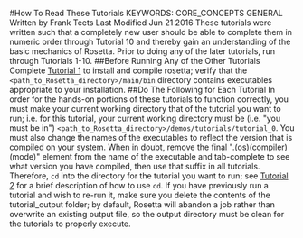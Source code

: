 #How To Read These Tutorials
KEYWORDS: CORE_CONCEPTS GENERAL
Written by Frank Teets
Last Modified Jun 21 2016
These tutorials were written such that a completely new user should be able to complete them in numeric order through Tutorial 10 and thereby gain an understanding of the basic mechanics of Rosetta. Prior to doing any of the later tutorials, run through Tutorials 1-10.
##Before Running Any of the Other Tutorials
Complete [Tutorial 1](https://github.com/RosettaCommons/demos/blob/XRW2016/tutorials/install_build.md) to install and compile rosetta; verify that the `<path_to_Rosetta_directory>/main/bin` directory contains executables appropriate to your installation.
##Do The Following for Each Tutorial
In order for the hands-on portions of these tutorials to function correctly, you must make your current working directory that of the tutorial you want to run; i.e. for this tutorial, your current working directory must be (i.e. "you must be in") `<path_to_Rosetta_directory>/demos/tutorials/tutorial_0`.
You must also change the names of the executables to reflect the version that is compiled on your system. When in doubt, remove the final ".(os)(compiler)(mode)" element from the name of the executable and tab-complete to see what version you have compiled, then use that suffix in all tutorials.
Therefore, `cd` into the directory for the tutorial you want to run; see [Tutorial 2](https://github.com/RosettaCommons/demos/blob/XRW2016/tutorials/Tutorial_2_Working_With_Rosetta/Tutorial_2.md) for a brief description of how to use `cd`.
If you have previously run a tutorial and wish to re-run it, make sure you delete the contents of the tutorial_output folder; by default, Rosetta will abandon a job rather than overwrite an existing output file, so the output directory must be clean for the tutorials to properly execute.


